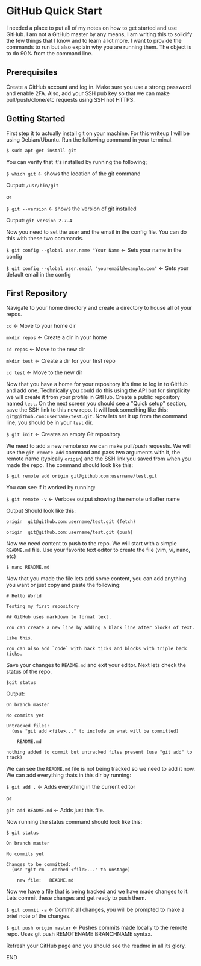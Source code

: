# GitHub Quick Start

I needed a place to put all of my notes on how to get started and use GitHub.  I am not a GitHub master by any means, I am writing this to solidify the few things that I know and to learn a lot more.  I want to provide the commands to run but also explain why you are running them.  The object is to do 90% from the command line.  

## Prerequisites

Create a GitHub account and log in.  Make sure you use a strong password and enable 2FA.  Also, add your SSH pub key so that we can make pull/push/clone/etc requests using SSH not HTTPS.   

## Getting Started

First step it to actually install git on your machine.  For this writeup I will be using Debian/Ubuntu. Run the following command in your terminal.

`$ sudo apt-get install git`

You can verify that it's installed by running the following;

`$ which git` <- shows the location of the git command

Output: `/usr/bin/git`

or

`$ git --version` <- shows the version of git installed

Output: `git version 2.7.4`

Now you need to set the user and the email in the config file.  You can do this with these two commands.


`$ git config --global user.name "Your Name`   <- Sets your name in the config

`$ git config --global user.email "youremail@example.com"`   <- Sets your default email in the config

## First Repository

Navigate to your home directory and create a directory to house all of your repos.

`cd`    <- Move to your home dir

`mkdir repos`  <- Create a dir in your home

`cd repos`   <- Move to the new dir

`mkdir test`  <- Create a dir for your first repo

`cd test`   <- Move to the new dir

Now that you have a home for your repository it's time to log in to GitHub and add one.  Technically you could do this using the API but for simplicity we will create it from your profile in GitHub.  Create a public repository named `test`.  On the next screen you should see a "Quick setup" section, save the SSH link to this new repo.  It will look something like this: `git@github.com:username/test.git`.  Now lets set it up from the command line, you should be in your `test` dir.

`$ git init`  <- Creates an empty Git repository

We need to add a new remote so we can make pull/push requests. We will use the `git remote add` command and pass two arguments with it, the remote name (typically `origin`) and the SSH link you saved from when you made the repo.  The command should look like this:

`$ git remote add origin git@github.com:username/test.git`

You can see if it worked by running:

`$ git remote -v` <- Verbose output showing the remote url after name

Output Should look like this:

```
origin	git@github.com:username/test.git (fetch)

origin	git@github.com:username/test.git (push)
```

Now we need content to push to the repo.  We will start with a simple `README.md` file.  Use your favorite text editor to create the file (vim, vi, nano, etc)

`$ nano README.md`

Now that you made the file lets add some content, you can add anything you want or just copy and paste the following:

```
# Hello World

Testing my first repository

## GitHub uses markdown to format text.

You can create a new line by adding a blank line after blocks of text.

Like this.

You can also add `code` with back ticks and blocks with triple back ticks.
```

Save your changes to `README.md` and exit your editor.  Next lets check the status of the repo.

`$git status`

Output:

```
On branch master

No commits yet

Untracked files:
  (use "git add <file>..." to include in what will be committed)

	README.md

nothing added to commit but untracked files present (use "git add" to track)
```

We can see the `README.md` file is not being tracked so we need to add it now.  We can add everything thats in this dir by running:

`$ git add .` <- Adds everything in the current editor

or

`git add README.md` <- Adds just this file. 

Now running the status command should look like this:

```
$ git status

On branch master

No commits yet

Changes to be committed:
  (use "git rm --cached <file>..." to unstage)

	new file:   README.md
```

Now we have a file that is being tracked and we have made changes to it.  Lets commit these changes and get ready to push them.

`$ git commit -a`  <-  Commit all changes, you will be prompted to make a brief note of the changes. 

`$ git push origin master` <- Pushes commits made locally to the remote repo.  Uses git push REMOTENAME BRANCHNAME syntax.

Refresh your GitHub page and you should see the readme in all its glory. 

  
END

